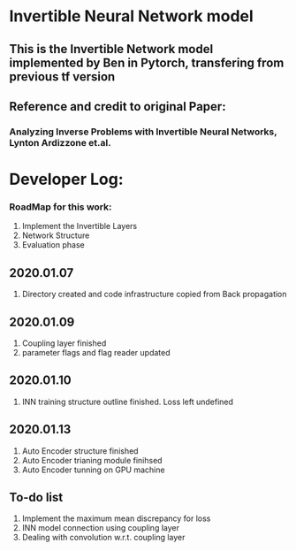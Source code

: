 # Invertible Neural Network model
## This is the Invertible Network model implemented by Ben in Pytorch, transfering from previous tf version 
## Reference and credit to original Paper: 
### Analyzing Inverse Problems with Invertible Neural Networks, Lynton Ardizzone et.al.
# Developer Log:

### RoadMap for this work:
1. Implement the Invertible Layers
2. Network Structure
3. Evaluation phase

## 2020.01.07
1. Directory created and code infrastructure copied from Back propagation

## 2020.01.09
1. Coupling layer finished
2. parameter flags and flag reader updated

## 2020.01.10
1. INN training structure outline finished. Loss left undefined

## 2020.01.13
1. Auto Encoder structure finished
2. Auto Encoder trianing module finihsed
3. Auto Encoder tunning on GPU machine

## To-do list
1. Implement the maximum mean discrepancy for loss
2. INN model connection using coupling layer
3. Dealing with convolution w.r.t. coupling layer
